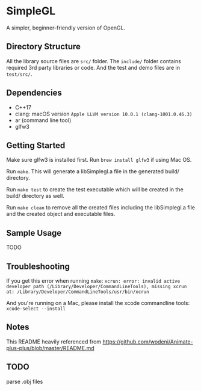 # SimpleGL

A simpler, beginner-friendly version of OpenGL.

## Directory Structure

All the library source files are `src/` folder. 
The `include/` folder contains required 3rd party libraries or code.
And the test and demo files are in `test/src/`.

## Dependencies

- C++17
- clang: macOS version `Apple LLVM version 10.0.1 (clang-1001.0.46.3)`
- ar (command line tool)
- glfw3

## Getting Started

Make sure glfw3 is installed first. Run `brew install glfw3` if using Mac OS.

Run `make`. This will generate a libSimplegl.a file in the generated build/ directory.

Run `make test` to create the test executable which will be created in the build/ directory as well.

Run `make clean` to remove all the created files including the libSimplegl.a file and the created
object and executable files.

## Sample Usage

TODO

## Troubleshooting

If you get this error when running `make`: `xcrun: error: invalid active developer path (/Library/Developer/CommandLineTools), missing xcrun at: /Library/Developer/CommandLineTools/usr/bin/xcrun`

And you're running on a Mac, please install the xcode commandline tools: `xcode-select --install`

## Notes

This README heavily referenced from https://github.com/wodeni/Animate-plus-plus/blob/master/README.md

## TODO

parse .obj files

